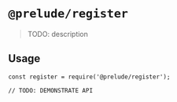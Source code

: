 # `@prelude/register`

> TODO: description

## Usage

```
const register = require('@prelude/register');

// TODO: DEMONSTRATE API
```

